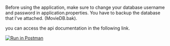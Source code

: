 Before using the application, make sure to change your database username and password in application.properties.
You have to backup the database that I've attached. (MovieDB.bak).

you can access the api documentation in the following link. 

[![Run in Postman](https://run.pstmn.io/button.svg)](https://app.getpostman.com/run-collection/1391b1e2863ceab78271?action=collection%2Fimport)
